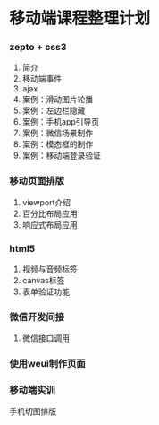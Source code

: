 # 移动端课程整理计划

### zepto + css3
1. 简介
2. 移动端事件
3. ajax
4. 案例：滑动图片轮播
5. 案例：左边栏隐藏
6. 案例：手机app引导页
7. 案例：微信场景制作
8. 案例：模态框的制作
9. 案例：移动端登录验证

### 移动页面排版
1. viewport介绍
2. 百分比布局应用
3. 响应式布局应用

### html5
1. 视频与音频标签
2. canvas标签
3. 表单验证功能

### 微信开发间接
1. 微信接口调用

### 使用weui制作页面

### 移动端实训
手机切图排版


